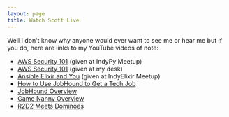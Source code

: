 ```yaml
---
layout: page
title: Watch Scott Live
---
```

Well I don't know why anyone would ever want to see me or hear me but if you do, here are links to my YouTube videos of note:

* [AWS Security 101](https://www.youtube.com/watch?v=OT8V1vLzNdw&t=13s) (given at IndyPy Meetup)
* [AWS Security 101](https://www.youtube.com/watch?v=OT8V1vLzNdw&t=13s) (given at my desk)
* [Ansible Elixir and You](https://www.youtube.com/watch?v=CZz7YztSf7s) (given at IndyElixir Meetup)
* [How to Use JobHound to Get a Tech Job](https://www.youtube.com/watch?v=sNN6NuivnS0&t=5s)
* [JobHound Overview](https://www.youtube.com/watch?v=xDkg2wPkyjQ)
* [Game Nanny Overview](https://www.youtube.com/watch?v=PCYNBaj1av8)
* [R2D2 Meets Dominoes](https://www.youtube.com/watch?v=NOYLy8SlbRg&t=61s)